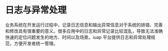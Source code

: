 # 日志与异常处理

业务系统在开发运行过程中，记录日志信息和输出异常信息对于系统的排错、完善和修改具有很重要的意义。很多应用中的日志和异常记录比较混乱，导致无法准确快速的定位问题发生的地方、时间以及场景。iuap 平台提供日志和异常处理规范，方便开发者统一管理。
